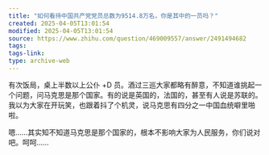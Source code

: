 ```yaml
---
title: "如何看待中国共产党党员总数为9514.8万名，你是其中的一员吗？"
created: 2025-04-05T13:01:54
modified: 2025-04-05T13:01:54
source: https://www.zhihu.com/question/469009557/answer/2491494682
tags:
tags-link:
type: archive-web
---
```

有次饭局，桌上半数以上公仆 +D 员。酒过三巡大家都略有醉意，不知道谁挑起一个问题，问马克思是那个国家。有的说是英国的，法国的，甚至有人说是苏联的。我以为大家在开玩笑，也跟着抖了个机灵，说马克思有四分之一中国血统噼里啪啦。

嗯……其实知不知道马克思是那个国家的，根本不影响大家为人民服务，你们说对吧。呵呵……